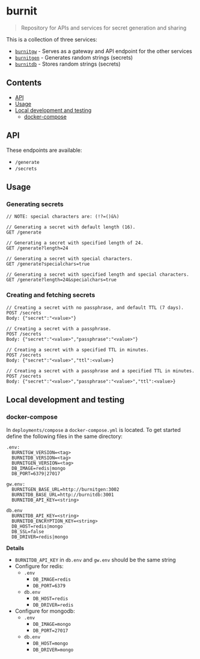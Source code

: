 # burnit

> Repository for APIs and services for secret generation and sharing

This is a collection of three services:

* [`burnitgw`](/burnitgw/README.md) - Serves as a gateway and API endpoint for the other services
* [`burnitgen`](/burnitgen/README.md) - Generates random strings (secrets)
* [`burnitdb`](/burnitdb/README.md) - Stores random strings (secrets)

## Contents

* [API](#api)
* [Usage](#usage)
* [Local development and testing](#loca-development-and-testing)
  * [docker-compose](#docker-compose)


## API

These endpoints are available:

* `/generate`
* `/secrets`

## Usage

### Generating secrets

```
// NOTE: special characters are: (!?=()&%)

// Generating a secret with default length (16).
GET /generate

// Generating a secret with specified length of 24.
GET /generate?length=24

// Generating a secret with special characters.
GET /generate?specialchars=true

// Generating a secret with specified length and special characters.
GET /generate?length=24&specialchars=true
```

### Creating and fetching secrets

```
// Creating a secret with no passphrase, and default TTL (7 days).
POST /secrets
Body: {"secret":"<value>"}

// Creating a secret with a passphrase.
POST /secrets
Body: {"secret":"<value>","passphrase":"<value>"}

// Creating a secret with a specified TTL in minutes.
POST /secrets
Body: {"secret":"<value>","ttl":<value>}

// Creating a secret with a passphrase and a specified TTL in minutes.
POST /secrets
Body: {"secret":"<value>","passphrase":"<value>","ttl":<value>}
```

## Local development and testing

### docker-compose

In `deployments/compose` a `docker-compose.yml` is located.
To get started define the following files in the same directory:

```
.env:
  BURNITGW_VERSION=<tag>
  BURNITDB_VERSION=<tag>
  BURNITGEN_VERSION=<tag>
  DB_IMAGE=redis|mongo
  DB_PORT=6379|27017

gw.env:
  BURNITGEN_BASE_URL=http://burnitgen:3002
  BURNITDB_BASE_URL=http://burnitdb:3001
  BURNITDB_API_KEY=<string>

db.env
  BURNITDB_API_KEY=<string>
  BURNITDB_ENCRYPTION_KEY=<string>
  DB_HOST=redis|mongo
  DB_SSL=false
  DB_DRIVER=redis|mongo
```

**Details**

* `BURNITDB_API_KEY` in `db.env` and `gw.env` should be the same
string
* Configure for redis:
  * `.env`
    * `DB_IMAGE=redis`
    * `DB_PORT=6379`
  * `db.env`
    * `DB_HOST=redis`
    * `DB_DRIVER=redis`
* Configure for mongodb:
  * `.env`
    * `DB_IMAGE=mongo`
    * `DB_PORT=27017`
  * `db.env`
    * `DB_HOST=mongo`
    * `DB_DRIVER=mongo`

